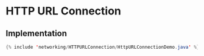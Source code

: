 # HTTP URL Connection

## Implementation
```java
{% include 'networking/HTTPURLConnection/HttpURLConnectionDemo.java' %}
```
